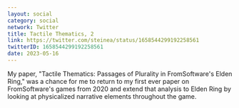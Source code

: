 ```yaml
---
layout: social
category: social
network: Twitter
title: Tactile Thematics, 2
link: https://twitter.com/steinea/status/1658544299192258561
twitterID: 1658544299192258561
date: 2023-05-16
---
```


My paper, "Tactile Thematics: Passages of Plurality in FromSoftware's Elden Ring," was a chance for me to return to my first ever paper on FromSoftware's games from 2020 and extend that analysis to Elden Ring by looking at physicalized narrative elements throughout the game.

